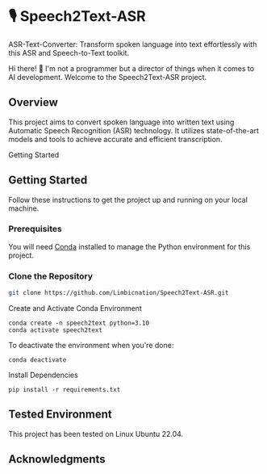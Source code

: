 # 🎙️ Speech2Text-ASR
ASR-Text-Converter: Transform spoken language into text effortlessly with this ASR and Speech-to-Text toolkit.

Hi there! 👋 I'm not a programmer but a director of things when it comes to AI development. Welcome to the Speech2Text-ASR project.

## Overview

This project aims to convert spoken language into written text using Automatic Speech Recognition (ASR) technology. It utilizes state-of-the-art models and tools to achieve accurate and efficient transcription.

Getting Started
## Getting Started

Follow these instructions to get the project up and running on your local machine.

### Prerequisites

You will need [Conda](https://www.anaconda.com/download/) installed to manage the Python environment for this project.

### Clone the Repository

```bash
git clone https://github.com/Limbicnation/Speech2Text-ASR.git
```

Create and Activate Conda Environment
```
conda create -n speech2text python=3.10
conda activate speech2text
```
To deactivate the environment when you're done:
```
conda deactivate
```
Install Dependencies
```
pip install -r requirements.txt
```

## Tested Environment
This project has been tested on Linux Ubuntu 22.04.

## Acknowledgments
